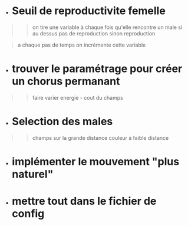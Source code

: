   * # Seuil de reproductivite femelle #
> > on tire une variable à chaque fois qu'elle rencontre un male
> > si au dessus pas de reproduction
> > sinon reproduction


> a chaque pas de temps on incrémente cette variable

  * # trouver le paramétrage pour créer un chorus permanant #
> > faire varier energie - cout du champs

  * # Selection des males #
> > champs sur la grande distance
> > couleur à faible distance

  * # implémenter le mouvement "plus naturel" #

  * # mettre tout dans le fichier de config #